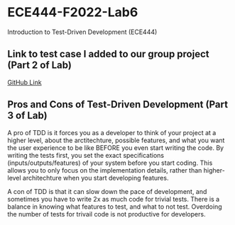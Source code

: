 # ECE444-F2022-Lab6
Introduction to Test-Driven Development (ECE444)

## Link to test case I added to our group project (Part 2 of Lab)
[GitHub Link](https://github.com/ECE444-2022Fall/project-1-web-application-design-education-pathways-group-13-outliers/commit/d67ff8d9bff6421224a8d3cab9cf5569059be84f)

## Pros and Cons of Test-Driven Development (Part 3 of Lab)
A pro of TDD is it forces you as a developer to think of your project at a higher level, about the arctitechture, 
possible features, and what you want the user experience to be like BEFORE you even start writing the code. By writing the 
tests first, you set the exact specifications (inputs/outputs/features) of your system before you start coding. This allows 
you to only focus on the implementation details, rather than higher-level architechture when you start developing features. 

A con of TDD is that it can slow down the pace of development, and sometimes you have to write 2x as much code for trivial tests.
There is a balance in knowing what features to test, and what to not test. Overdoing the number of tests for trivail code is not productive 
for developers. 
